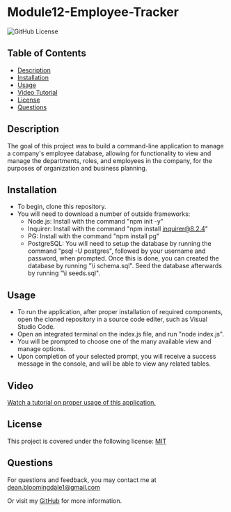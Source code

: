 # Module12-Employee-Tracker

  ![GitHub License](https://img.shields.io/badge/License-MIT-blue)

   ## Table of Contents 
  * [Description](#description)
  * [Installation](#installation)
  * [Usage](#usage)
  * [Video Tutorial](#video)
  * [License](#license)
  * [Questions](#questions)
  

   ## Description
   The goal of this project was to build a command-line application to manage a company's employee database, allowing for functionality to view and manage the departments, roles, and employees in the company, for the purposes of organization and business planning.

   ## Installation
   * To begin, clone this repository.
   * You will need to download a number of outside frameworks:
        * Node.js: Install with the command "npm init -y"
        * Inquirer: Install with the command "npm install inquirer@8.2.4"
        * PG: Install with the command "npm install pg"
        * PostgreSQL: You will need to setup the database by running the command "psql -U postgres", followed by your username and password, when prompted. Once this is done, you can created the database by running "\i schema.sql". Seed the database afterwards by running "\i seeds.sql".

   ## Usage
   * To run the application, after proper installation of required components, open the cloned repository in a source code editer, such as Visual Studio Code.
   * Open an integrated terminal on the index.js file, and run "node index.js". 
   * You will be prompted to choose one of the many available view and manage options.
   * Upon completion of your selected prompt, you will receive a success message in the console, and will be able to view any related tables.
   
   ## Video
   [Watch a tutorial on proper usage of this application.](https://drive.google.com/file/d/1ysvt1vIH8WxV5fZiqns-7xeb63G-xzoL/view?usp=sharing)
   
   ## License
   This project is covered under the following license:
    [MIT](https://opensource.org/license/MIT)

   ## Questions
   For questions and feedback, you may contact me at [dean.bloomingdale1@gmail.com](mailto:dean.bloomingdale1@gmail.com)

   Or visit my [GitHub](https://github.com/DeadSeaTupperware) for more information.

